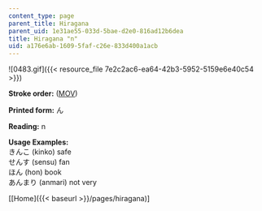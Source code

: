 ```yaml
---
content_type: page
parent_title: Hiragana
parent_uid: 1e31ae55-033d-5bae-d2e0-816ad12b6dea
title: Hiragana "n"
uid: a176e6ab-1609-5faf-c26e-833d400a1acb
---
```


![0483.gif]({{< resource_file 7e2c2ac6-ea64-42b3-5952-5159e6e40c54 >}})

**Stroke order:** ([MOV](http://www.archive.org/download/MITRES21F.01S10_HIRAGANA_CHARACTERS/0483.mov))

**Printed form:** ん

**Reading:** n

**Usage Examples:**  
きんこ (kinko) safe  
せんす (sensu) fan  
ほん (hon) book  
あんまり (anmari) not very

  
\[[Home]({{< baseurl >}}/pages/hiragana)\]